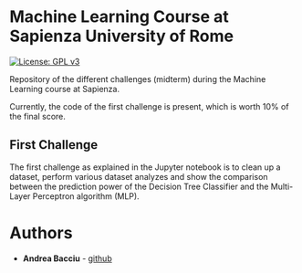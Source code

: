 # Machine Learning Course at Sapienza University of Rome
[![License: GPL v3](https://img.shields.io/badge/-Sapienza%20University%20of%20Rome-red)](https://www.uniroma1.it/en)

Repository of the different challenges (midterm) during the Machine Learning course at Sapienza.<br>

Currently, the code of the first challenge is present, which is worth 10% of the final score. <br>


## First Challenge
The first challenge as explained in the Jupyter notebook is to clean up a dataset, perform various dataset analyzes and show the comparison between the prediction power of the Decision Tree Classifier and the Multi-Layer Perceptron algorithm (MLP).<br>




# Authors

* **Andrea Bacciu**  - [github](https://github.com/andreabac3)
 
